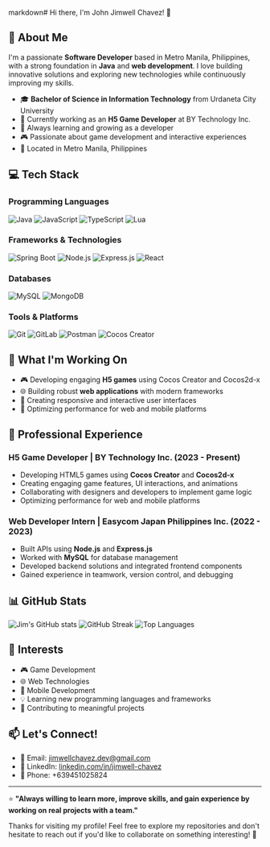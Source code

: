 markdown# Hi there, I'm John Jimwell Chavez! 👋

## 🚀 About Me

I'm a passionate **Software Developer** based in Metro Manila, Philippines, with a strong foundation in **Java** and **web development**. I love building innovative solutions and exploring new technologies while continuously improving my skills.

- 🎓 **Bachelor of Science in Information Technology** from Urdaneta City University
- 💼 Currently working as an **H5 Game Developer** at BY Technology Inc.
- 🌱 Always learning and growing as a developer
- 🎮 Passionate about game development and interactive experiences
- 📍 Located in Metro Manila, Philippines

## 💻 Tech Stack

### Programming Languages
![Java](https://img.shields.io/badge/Java-ED8B00?style=for-the-badge&logo=java&logoColor=white)
![JavaScript](https://img.shields.io/badge/JavaScript-F7DF1E?style=for-the-badge&logo=javascript&logoColor=black)
![TypeScript](https://img.shields.io/badge/TypeScript-007ACC?style=for-the-badge&logo=typescript&logoColor=white)
![Lua](https://img.shields.io/badge/Lua-2C2D72?style=for-the-badge&logo=lua&logoColor=white)

### Frameworks & Technologies
![Spring Boot](https://img.shields.io/badge/Spring_Boot-6DB33F?style=for-the-badge&logo=spring-boot&logoColor=white)
![Node.js](https://img.shields.io/badge/Node.js-43853D?style=for-the-badge&logo=node.js&logoColor=white)
![Express.js](https://img.shields.io/badge/Express.js-404D59?style=for-the-badge)
![React](https://img.shields.io/badge/React-20232A?style=for-the-badge&logo=react&logoColor=61DAFB)

### Databases
![MySQL](https://img.shields.io/badge/MySQL-00000F?style=for-the-badge&logo=mysql&logoColor=white)
![MongoDB](https://img.shields.io/badge/MongoDB-4EA94B?style=for-the-badge&logo=mongodb&logoColor=white)

### Tools & Platforms
![Git](https://img.shields.io/badge/Git-F05032?style=for-the-badge&logo=git&logoColor=white)
![GitLab](https://img.shields.io/badge/GitLab-330F63?style=for-the-badge&logo=gitlab&logoColor=white)
![Postman](https://img.shields.io/badge/Postman-FF6C37?style=for-the-badge&logo=postman&logoColor=white)
![Cocos Creator](https://img.shields.io/badge/Cocos_Creator-00599C?style=for-the-badge&logo=cocos&logoColor=white)

## 🎯 What I'm Working On

- 🎮 Developing engaging **H5 games** using Cocos Creator and Cocos2d-x
- 🌐 Building robust **web applications** with modern frameworks
- 📱 Creating responsive and interactive user interfaces
- 🔧 Optimizing performance for web and mobile platforms

## 💼 Professional Experience

### H5 Game Developer | BY Technology Inc. (2023 - Present)
- Developing HTML5 games using **Cocos Creator** and **Cocos2d-x**
- Creating engaging game features, UI interactions, and animations
- Collaborating with designers and developers to implement game logic
- Optimizing performance for web and mobile platforms

### Web Developer Intern | Easycom Japan Philippines Inc. (2022 - 2023)
- Built APIs using **Node.js** and **Express.js**
- Worked with **MySQL** for database management
- Developed backend solutions and integrated frontend components
- Gained experience in teamwork, version control, and debugging

## 📊 GitHub Stats

![Jim's GitHub stats](https://github-readme-stats.vercel.app/api?username=jim-chvz&show_icons=true&theme=radical&count_private=true)
![GitHub Streak](https://github-readme-streak-stats.herokuapp.com/?user=jim-chvz&theme=radical)
![Top Languages](https://github-readme-stats.vercel.app/api/top-langs/?username=jim-chvz&layout=compact&theme=radical)

## 🌟 Interests

- 🎮 Game Development
- 🌐 Web Technologies
- 📱 Mobile Development
- 💡 Learning new programming languages and frameworks
- 🤝 Contributing to meaningful projects

## 📫 Let's Connect!

- 📧 Email: [jimwellchavez.dev@gmail.com](mailto:jimwellchavez.dev@gmail.com)
- 💼 LinkedIn: [linkedin.com/in/jimwell-chavez](https://linkedin.com/in/jimwell-chavez)
- 📱 Phone: +639451025824

---

⭐️ **"Always willing to learn more, improve skills, and gain experience by working on real projects with a team."**

Thanks for visiting my profile! Feel free to explore my repositories and don't hesitate to reach out if you'd like to collaborate on something interesting! 🚀
